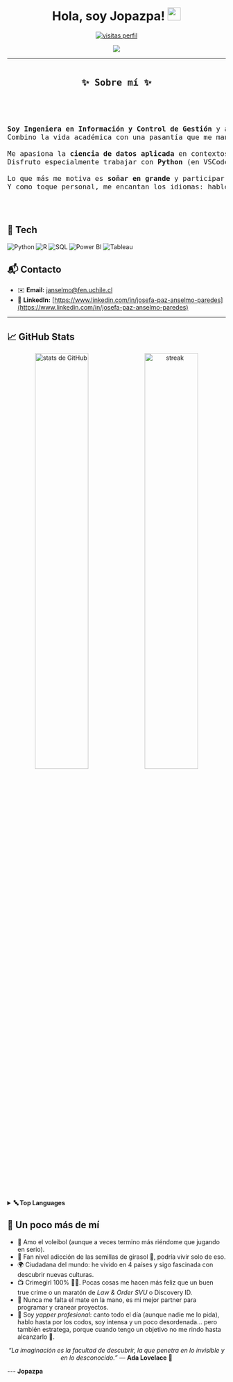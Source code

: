 
<h1 align="center">
Hola, soy <b>Jopazpa</b>!
  <a href="https://github.com/Jopazpa" target="_self">
    <img src="https://media.giphy.com/media/hvRJCLFzcasrR4ia7z/giphy.gif" width="30">
  </a>
</h1>

<p align="center">
  <a href="https://github.com/Jopazpa">
    <img src="https://komarev.com/ghpvc/?username=Jopazpa&label=Profile%20views&color=0e75b6&style=flat" alt="visitas perfil" />
  </a>
</p>

<p align="center">
  <a href="https://github.com/Jopazpa">
    <img src="https://readme-typing-svg.herokuapp.com?lines=Magíster+en+Ciencia+de+Datos;Siempre+aprendiendo+cosas+nuevas;Data+Science+%7C+ML+%7C+Visualización;Hola+%F0%9F%91%8B+y+bienvenid%40+a+mi+perfil&center=true&width=420&height=45">
  </a>
</p>

<hr/>

<pre>
<h2 align="center"><b>✨ Sobre mí ✨</b></h2>

<p align="justify" style="font-size:16px;">
<b>Soy Ingeniera en Información y Control de Gestión</b> y actualmente curso el <b>Magíster en Ciencia de Datos en la Universidad de Chile</b>.  
Combino la vida académica con una pasantía que me mantiene conectada al mundo profesional, aprendiendo cada día a llevar la teoría a la práctica.  

Me apasiona la <b>ciencia de datos aplicada</b> en contextos donde existen grandes desafíos, porque creo que allí es donde más valor se puede generar.  
Disfruto especialmente trabajar con <b>Python</b> (en VSCode y Git), aunque también me siento cómoda en <b>R, STATA y SQL</b>, además de usar herramientas de visualización como <b>Power BI y Tableau</b> para contar historias con los datos.  

Lo que más me motiva es <b>soñar en grande</b> y participar en proyectos que tengan un impacto real en las personas.  
Y como toque personal, me encantan los idiomas: hablo español, inglés y alemán… ¡y también un poco de <i>Pythoniano</i> 😄.  
</p>

</pre>

## 🧰 Tech
<p>
  <img alt="Python" src="https://img.shields.io/badge/Python-14354C.svg?logo=python&logoColor=white">
  <img alt="R" src="https://img.shields.io/badge/R-276DC3.svg?logo=r&logoColor=white">
  <img alt="SQL" src="https://img.shields.io/badge/SQL-336791.svg?logo=postgresql&logoColor=white">
  <img alt="Power BI" src="https://img.shields.io/badge/Power_BI-F2C811.svg?logo=powerbi&logoColor=black">
  <img alt="Tableau" src="https://img.shields.io/badge/Tableau-E97627.svg?logo=tableau&logoColor=white">
</p>

## 📬 Contacto
- ✉️ **Email:** janselmo@fen.uchile.cl 
- 🔗 **LinkedIn:** [https://www.linkedin.com/in/josefa-paz-anselmo-paredes](https://www.linkedin.com/in/josefa-paz-anselmo-paredes) 

---

## 📈 GitHub Stats
<p align="center">
  <img width="49.5%" src="https://github-readme-stats.vercel.app/api?username=Jopazpa&show_icons=true" alt="stats de GitHub">
  <img width="49.5%" src="https://github-readme-streak-stats.herokuapp.com/?user=Jopazpa" alt="streak">
</p>

<details>
  <summary><b>🔤 Top Languages</b></summary>
  <br/>
  <p align="center">
    <img src="https://github-readme-stats.vercel.app/api/top-langs/?username=Jopazpa&langs_count=8&layout=compact" alt="top langs">
  </p>
  <p align="center"><i>Nota:</i> esto solo refleja el código público subido; no mide nivel real.</p>
</details>

</pre>

## 🔎 Un poco más de mí
- 🏐 Amo el voleibol (aunque a veces termino más riéndome que jugando en serio).  
- 🌻 Fan nivel adicción de las semillas de girasol 🌻, podría vivir solo de eso.  
- 🌍 Ciudadana del mundo: he vivido en 4 países y sigo fascinada con descubrir nuevas culturas.  
- 📺 Crimegirl 100% 🕵️‍♀️. Pocas cosas me hacen más feliz que un buen true crime o un maratón de *Law & Order SVU* o Discovery ID.  
- 🧉 Nunca me falta el mate en la mano, es mi mejor partner para programar y cranear proyectos.  
- 🎤 Soy *yapper profesional*: canto todo el día (aunque nadie me lo pida), hablo hasta por los codos, soy intensa y un poco desordenada… pero también estratega, porque cuando tengo un objetivo no me rindo hasta alcanzarlo 💪.  

<p align="center">
  <p align="center"><i>“La imaginación es la facultad de descubrir, la que penetra en lo invisible y en lo desconocido.”</i> — <b>Ada Lovelace</b> 🦋</p>--- <b>Jopazpa</b>




